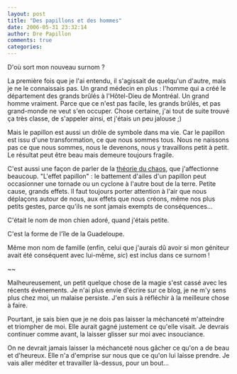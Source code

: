 ```yaml
---
layout: post
title: "Des papillons et des hommes"
date: 2006-05-31 23:32:14
author: Dre Papillon
comments: true
categories: 
---
```



D'où sort mon nouveau surnom ?

La première fois que je l'ai entendu, il s'agissait de quelqu'un d'autre, mais je ne le connaissais pas.  Un grand médecin en plus : l'homme qui a créé le département des grands brûlés à l'Hôtel-Dieu de Montréal.  Un grand homme vraiment.  Parce que ce n'est pas facile, les grands brûlés, et pas grand-monde ne veut s'en occuper.  Chose certaine, j'ai tout de suite trouvé ça très classe, de s'appeler ainsi, et j'étais un peu jalouse ;)

Mais le papillon est aussi un drôle de symbole dans ma vie.  Car le papillon est issu d'une transformation, ce que nous sommes tous.  Nous ne naissons pas ce que nous sommes, nous le devenons, nous y travaillons petit à petit.  Le résultat peut être beau mais demeure toujours fragile.

C'est aussi une façon de parler de la [théorie du chaos](http://mon-ile.net/chaos/), que j'affectionne beaucoup.  "L'effet papillon" : le battement d'ailes d'un papillon peut occasionner une tornade ou un cyclone à l'autre bout de la terre.  Petite cause, grands effets.  Il faut toujours porter attention à l'air que nous déplaçons autour de nous, aux effets que nous créons, même nos plus petits gestes, parce qu'ils ne sont jamais exempts de conséquences...

C'était le nom de mon chien adoré, quand j'étais petite.

C'est la forme de l'île de la Guadeloupe.

Même mon nom de famille (enfin, celui que j'aurais dû avoir si mon géniteur avait été conséquent avec lui-même, *sic*) est inclus dans ce surnom !

~~

Malheureusement, un petit quelque chose de la magie s'est cassé avec les récents événements.  Je n'ai plus envie d'écrire sur ce blog, je ne m'y sens plus chez moi, un malaise persiste.  J'en suis à réfléchir à la meilleure chose à faire.

Pourtant, je sais bien que je ne dois pas laisser la méchanceté m'atteindre et triompher de moi.  Elle aurait gagné justement ce qu'elle visait.  Je devrais continuer comme avant, la laisser glisser sur moi avec insouciance.

On ne devrait jamais laisser la méchanceté nous gâcher ce qu'on a de beau et d'heureux.  Elle n'a d'emprise sur nous que ce qu'on lui laisse prendre.  Je vais aller méditer et travailler là-dessus, pour un bout...